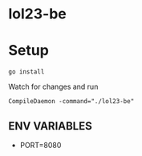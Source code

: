 # lol23-be


# Setup

`go install`


Watch for changes and run

`CompileDaemon -command="./lol23-be"`

## ENV VARIABLES

- PORT=8080